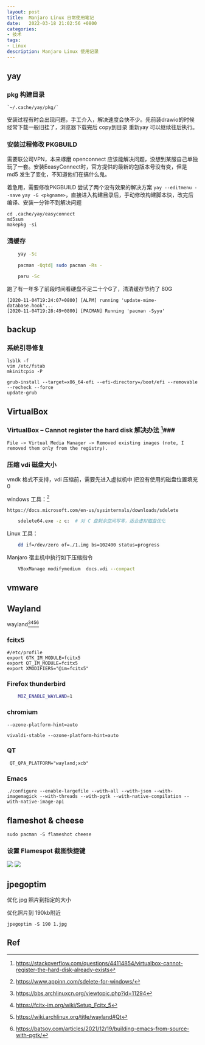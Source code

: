 ```yaml
---
layout: post
title:  Manjaro Linux 日常使用笔记
date:   2022-03-18 21:02:56 +0800
categories:
- 技术
tags:
- Linux
description: Manjaro Linux 使用记录
---
```



## yay ##

### pkg 构建目录 ###
   
    `~/.cache/yay/pkg/`
    
安装过程有时会出现问题，手工介入，解决速度会快不少。先前装drawio的时候经常下载一般旧挂了，浏览器下载完后 copy到目录 重新yay 可以继续往后执行。

### 安装过程修改 PKGBUILD ###

需要联公司VPN，本来琢磨 openconnect 应该能解决问题，没想到某服自己单独玩了一套。安装EeasyConnect时，官方提供的最新的包版本号没有变，但是 md5 发生了变化，不知道他们在搞什么鬼。

着急用，需要修改PKGBUILD 尝试了两个没有效果的解决方案 `yay --editmenu --save` `yay -G <pkgname>`，直接进入构建目录后，手动修改构建脚本快，改完后编译、安装一分钟不到解决问题

```shell
cd .cache/yay/easyconnect
md5sum 
makepkg -si
```
    

### 清缓存 ###
```sh
    yay -Sc
    
    pacman -Qqtd| sudo pacman -Rs -

    paru -Sc
```

跑了有一年多了前段时间看硬盘不足二十个G了，清清缓存节约了 80G
    

```log
[2020-11-04T19:24:07+0800] [ALPM] running 'update-mime-database.hook'...
[2020-11-04T19:28:49+0800] [PACMAN] Running 'pacman -Syyu'
```
    
## backup ##

### 系统引导修复 ###

```shell
lsblk -f
vim /etc/fstab
mkinitcpio -P

grub-install --target=x86_64-efi --efi-directory=/boot/efi --removable --recheck --force
update-grub
```

## VirtualBox ##

### VirtualBox – Cannot register the hard disk 解决办法 [^1]###

    File -> Virtual Media Manager -> Removed existing images (note, I removed them only from the registry).

### 压缩 vdi 磁盘大小 ###

vmdk 格式不支持，vdi 压缩前，需要先进入虚拟机中 把没有使用的磁盘位置填充 0 

windows 工具：[^2]

    https://docs.microsoft.com/en-us/sysinternals/downloads/sdelete

```sh
    sdelete64.exe -z c:  # 对 C 盘剩余空间写零，适合虚拟磁盘优化
```
Linux 工具：

```sh
    dd if=/dev/zero of=./1.img bs=102400 status=progress 
```

Manjaro 宿主机中执行如下压缩指令

```sh
    VBoxManage modifymedium  docs.vdi --compact
```

[^1]: https://stackoverflow.com/questions/44114854/virtualbox-cannot-register-the-hard-disk-already-exists

## vmware ##

## Wayland ##

wayland[^3][^4][^5][^6]

### fcitx5 ###

```
#/etc/profile
export GTK_IM_MODULE=fcitx5
export QT_IM_MODULE=fcitx5
export XMODIFIERS="@im=fcitx5"
```

### Firefox thunderbird ###

```bash
    MOZ_ENABLE_WAYLAND=1
```

### chromium ###
    
    --ozone-platform-hint=auto
    
    vivaldi-stable --ozone-platform-hint=auto

### QT ###

     QT_QPA_PLATFORM="wayland;xcb"

### Emacs ###

    ./configure --enable-largefile --with-all --with-json --with-imagemagick --with-threads --with-pgtk --with-native-compilation --with-native-image-api
    
## flameshot & cheese 

``` shell
sudo pacman -S flameshot cheese
```

### 设置 Flamespot 截图快捷键 ##

![](/assets/2020-12-07_11-21.png)
![](/assets/2020-12-07_11-23.png)


## jpegoptim 

优化 jpg 照片到指定的大小 

优化照片到 190kb附近

`jpegoptim -S 190 1.jpg`


## Ref ##

[^2]: https://www.appinn.com/sdelete-for-windows/

[^3]: https://bbs.archlinuxcn.org/viewtopic.php?id=11294

[^4]: https://fcitx-im.org/wiki/Setup_Fcitx_5


[^5]: https://wiki.archlinux.org/title/wayland#Qt

[^6]: https://batsov.com/articles/2021/12/19/building-emacs-from-source-with-pgtk/

